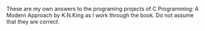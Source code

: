 These are my own answers to the programing projects of C Programming:
A Modern Approach by K.N.King as I work through the book. Do not
assume that they are correct.
